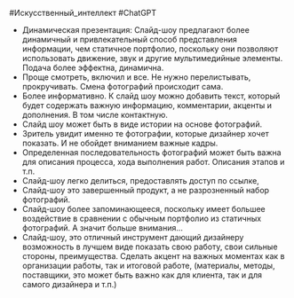 #Искусственный_интеллект #ChatGPT 

- Динамическая презентация: Слайд-шоу предлагают более динамичный и привлекательный способ представления информации, чем статичное портфолио, поскольку они позволяют использовать движение, звук и другие мультимедийные элементы. Подача более эффектна, динамична.
- Проще смотреть, включил и все. Не нужно перелистывать, прокручивать. Смена фотографий происходит сама.
- Более информативно. К слайд шоу можно добавить текст, который будет содержать важную информацию, комментарии, акценты и дополнения. В том числе контактную.
- Слайд шоу может быть в виде истории на основе фотографий.
- Зритель увидит именно те фотографии, которые дизайнер хочет показать. И не обойдет вниманием важные кадры.
- Определенная последовательность фотографий может быть важна для описания процесса, хода выполнения работ. Описания этапов и т.п.
- Слайд-шоу легко делиться, предоставлять доступ по ссылке,
- Слайд-шоу это завершенный продукт, а не разрозненный набор фотографий.
- Слайд-шоу более запоминающееся, поскольку имеет большее воздействие в сравнении с обычным портфолио из статичных фотографий. А значит больше внимания...
- Слайд-шоу, это отличный инструмент дающий дизайнеру возможность в лучшем виде показать свою работу, свои сильные стороны, преимущества. Сделать акцент на важных моментах как в организации работы, так и итоговой работе, (материалы, методы, поставщики, это может быть важно как для клиента, так и для самого дизайнера и т.п.)

